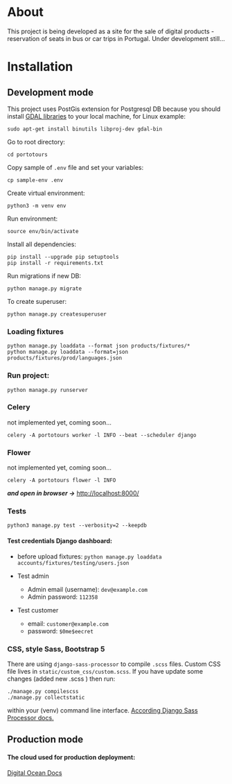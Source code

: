 # About

This project is being developed as a site for the sale of digital products - reservation of seats in bus or car trips in Portugal.
Under development still...

# Installation

## Development mode
This project uses PostGis extension for Postgresql DB because you should install
[GDAL libraries](https://docs.djangoproject.com/en/5.0/ref/contrib/gis/gdal/) to your local machine, for Linux example:
```
sudo apt-get install binutils libproj-dev gdal-bin
```

Go to root directory:
```
cd portotours
```

Copy sample of `.env` file and set your variables:
```
cp sample-env .env
```

Create virtual environment:
```
python3 -m venv env
```

Run environment: 
```
source env/bin/activate
```

Install all dependencies:
```
pip install --upgrade pip setuptools
pip install -r requirements.txt
```
Run migrations if new DB:
```
python manage.py migrate
```

To create superuser:
```
python manage.py createsuperuser
```
### Loading fixtures
```
python manage.py loaddata --format json products/fixtures/*
python manage.py loaddata --format=json products/fixtures/prod/languages.json
```

### Run project:
```
python manage.py runserver
```

### Celery

not implemented yet, coming soon...
```
celery -A portotours worker -l INFO --beat --scheduler django
```
### Flower
not implemented yet, coming soon...
```
celery -A portotours flower -l INFO
```


***and open in browser ->*** [http://localhost:8000/](http://localhost:8000/)

### Tests
```
python3 manage.py test --verbosity=2 --keepdb
```
#### Test credentials Django dashboard:
- before upload fixtures: `python manage.py loaddata accounts/fixtures/testing/users.json`

- Test admin
  - Admin email (username): `dev@example.com`
  - Admin password: `112358`

- Test customer
  - email: `customer@example.com`
  - password: `$0me$eecret`
  
### CSS, style Sass, Bootstrap 5
There are using `django-sass-processor` to compile `.scss` files.
Custom CSS file lives in `static/custom_css/custom.scss`.
If you have update some changes (added new .scss ) then run:
```
./manage.py compilescss
./manage.py collectstatic
```
within your (venv) command line interface.
[According Django Sass Processor docs.](https://github.com/jrief/django-sass-processor)

## Production mode

#### The cloud used for production deployment: 
[Digital Ocean Docs](https://docs.digitalocean.com/products/)

